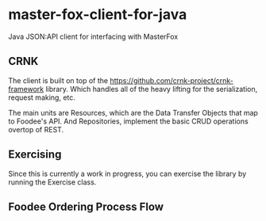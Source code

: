 # master-fox-client-for-java
Java JSON:API client for interfacing with MasterFox

## CRNK

The client is built on top of the https://github.com/crnk-project/crnk-framework library. Which handles all of the
heavy lifting for the serialization, request making, etc.

The main units are Resources, which are the Data Transfer Objects that map
to Foodee's API. And Repositories, implement the basic CRUD operations overtop
of REST.

## Exercising

Since this is currently a work in progress, you can exercise the library by running the Exercise class.


## Foodee Ordering Process Flow


